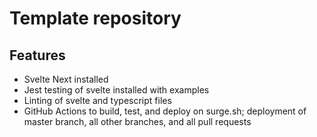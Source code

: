 # Template repository

## Features

- Svelte Next installed
- Jest testing of svelte installed with examples
- Linting of svelte and typescript files
- GitHub Actions to build, test, and deploy on surge.sh; deployment of master branch, all other branches, and all pull requests
